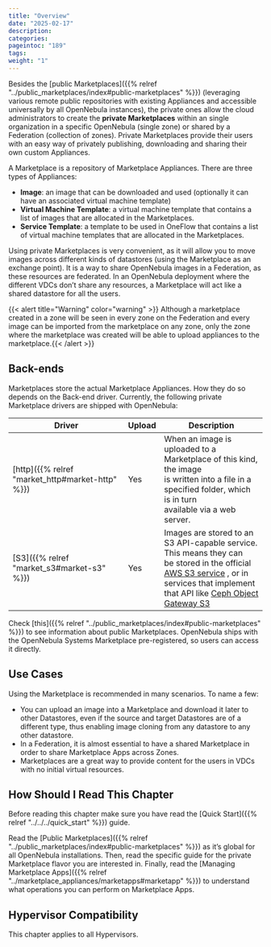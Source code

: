 ```yaml
---
title: "Overview"
date: "2025-02-17"
description:
categories:
pageintoc: "189"
tags:
weight: "1"
---
```


<a id="private-marketplace-overview"></a>

<!--# Overview -->

Besides the [public Marketplaces]({{% relref "../public_marketplaces/index#public-marketplaces" %}}) (leveraging various remote public repositories with existing Appliances and accessible universally by all OpenNebula instances), the private ones allow the cloud administrators to create the **private Marketplaces** within an single organization in a specific OpenNebula (single zone) or shared by a Federation (collection of zones). Private Marketplaces provide their users with an easy way of privately publishing, downloading and sharing their own custom Appliances.

A Marketplace is a repository of Marketplace Appliances. There are three types of Appliances:

- **Image**: an image that can be downloaded and used (optionally it can have an associated virtual machine template)
- **Virtual Machine Template**: a virtual machine template that contains a list of images that are allocated in the Marketplaces.
- **Service Template**: a template to be used in OneFlow that contains a list of virtual machine templates that are allocated in the Marketplaces.

Using private Marketplaces is very convenient, as it will allow you to move images across different kinds of datastores (using the Marketplace as an exchange point). It is a way to share OpenNebula images in a Federation, as these resources are federated. In an OpenNebula deployment where the different VDCs don’t share any resources, a Marketplace will act like a shared datastore for all the users.

{{< alert title="Warning" color="warning" >}}
Although a marketplace created in a zone will be seen in every zone on the Federation and every image can be imported from the marketplace on any zone, only the zone where the marketplace was created will be able to upload appliances to the marketplace.{{< /alert >}} 

## Back-ends

Marketplaces store the actual Marketplace Appliances. How they do so depends on the Back-end driver. Currently, the following private Marketplace drivers are shipped with OpenNebula:

| Driver                          | Upload   | Description                                                                                                                                                                                                                                                            |
|---------------------------------|----------|------------------------------------------------------------------------------------------------------------------------------------------------------------------------------------------------------------------------------------------------------------------------|
| [http]({{% relref "market_http#market-http" %}}) | Yes      | When an image is uploaded to a Marketplace of this kind, the image<br/>is written into a file in a specified folder, which is in turn<br/>available via a web server.                                                                                                  |
| [S3]({{% relref "market_s3#market-s3" %}})       | Yes      | Images are stored to an S3 API-capable service. This means they can<br/>be stored in the official [AWS S3 service](https://aws.amazon.com/s3/) , or in services that implement<br/>that API like [Ceph Object Gateway S3](https://docs.ceph.com/en/latest/radosgw/s3/) |

Check [this]({{% relref "../public_marketplaces/index#public-marketplaces" %}}) to see information about public Marketplaces. OpenNebula ships with the OpenNebula Systems Marketplace pre-registered, so users can access it directly.

## Use Cases

Using the Marketplace is recommended in many scenarios. To name a few:

* You can upload an image into a Marketplace and download it later to other Datastores, even if the source and target Datastores are of a different type, thus enabling image cloning from any datastore to any other datastore.
* In a Federation, it is almost essential to have a shared Marketplace in order to share Marketplace Apps across Zones.
* Marketplaces are a great way to provide content for the users in VDCs with no initial virtual resources.

## How Should I Read This Chapter

Before reading this chapter make sure you have read the [Quick Start]({{% relref "../../../quick_start" %}}) guide.

Read the [Public Marketplaces]({{% relref "../public_marketplaces/index#public-marketplaces" %}}) as it’s global for all OpenNebula installations. Then, read the specific guide for the private Marketplace flavor you are interested in. Finally, read the [Managing Marketplace Apps]({{% relref "../marketplace_appliances/marketapps#marketapp" %}}) to understand what operations you can perform on Marketplace Apps.

## Hypervisor Compatibility

This chapter applies to all Hypervisors.
